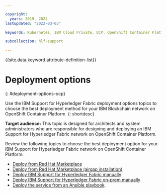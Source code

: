 ```yaml
---

copyright:
  years: 2019, 2022
lastupdated: "2022-03-05"

keywords: Kubernetes, IBM Cloud Private, OCP, OpenShift Container Platform, IBM Blockchain Platform, multicloud

subcollection: hlf-support

---
```


{{site.data.keyword.attribute-definition-list}}


# Deployment options 
{: #deployment-options-ocp}

Use the IBM Support for Hyperledger Fabric deployment options topics to choose the best deployment method for your IBM Blockchain network on OpenShift Container Platform. 
{: shortdesc}

**Target audience:** This topic is designed for architects and system administrators who are responsible 
for designing and deploying an IBM Support for Hyperledger Fabric network on OpenShift Container Platform.

Review the following topics to choose the best deployment option for your IBM Support for Hyperledger Fabric network on OpenShift Container Platform: 
*	[Deploy from Red Hat Marketplace](howto/console-deploy-ocp-rhm.md)
* [Deploy from Red Hat Marketplace (airgap installation)](howto/console-deploy-ocp-rhm-fw.md)
*	[Deploy IBM Support for Hyperledger Fabric manually](howto/console-deploy-ocp.md)
*	[Deploy IBM Support for Hyperledger Fabric on-prem manually](howto/console-deploy-ocp-firewall.md)
*	[Deploy the service from an Ansible playbook](howto/ansible-install-ibp.md). 
